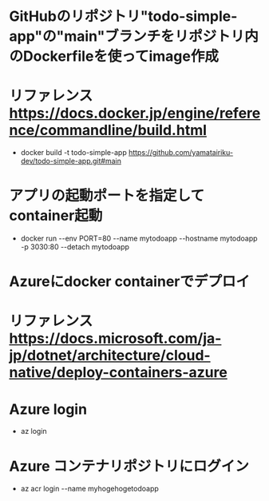 # GitHubのリポジトリ"todo-simple-app"の"main"ブランチをリポジトリ内のDockerfileを使ってimage作成
# リファレンス https://docs.docker.jp/engine/reference/commandline/build.html
- docker build -t todo-simple-app https://github.com/yamatairiku-dev/todo-simple-app.git#main

# アプリの起動ポートを指定してcontainer起動
- docker run --env PORT=80 --name mytodoapp --hostname mytodoapp -p 3030:80 --detach mytodoapp


# Azureにdocker containerでデプロイ
# リファレンス https://docs.microsoft.com/ja-jp/dotnet/architecture/cloud-native/deploy-containers-azure
# Azure login
- az login
# Azure コンテナリポジトリにログイン
- az acr login --name myhogehogetodoapp

